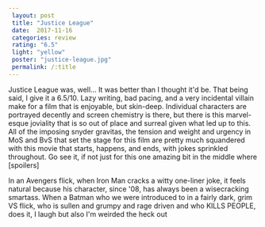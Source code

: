```yaml
---
 layout: post
 title: "Justice League"
 date:  2017-11-16
 categories: review 
 rating: "6.5"
 light: "yellow"
 poster: "justice-league.jpg"
 permalink: /:title
---
```



Justice League was, well... It was better than I thought it'd be. That being said, I give it a 6.5/10. Lazy writing, bad pacing, and a very incidental villain make for a film that is enjoyable, but skin-deep. Individual characters are portrayed decently and screen chemistry is there, but there is this marvel-esque joviality that is so out of place and surreal given what led up to this. All of the imposing snyder gravitas, the tension and weight and urgency in MoS and BvS that set the stage for this film are pretty much squandered with this movie that starts, happens, and ends, with jokes sprinkled throughout. Go see it, if not just for this one amazing bit in the middle where [spoilers]


In an Avengers flick, when Iron Man cracks a witty one-liner joke, it feels natural because his character, since '08, has always been a wisecracking smartass. When a Batman who we were introduced to in a fairly dark, grim VS flick, who is sullen and grumpy and rage driven and who KILLS PEOPLE, does it, I laugh but also I'm weirded the heck out